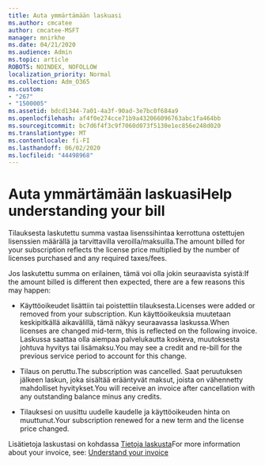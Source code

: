 ```yaml
---
title: Auta ymmärtämään laskuasi
ms.author: cmcatee
author: cmcatee-MSFT
manager: mnirkhe
ms.date: 04/21/2020
ms.audience: Admin
ms.topic: article
ROBOTS: NOINDEX, NOFOLLOW
localization_priority: Normal
ms.collection: Adm_O365
ms.custom:
- "267"
- "1500005"
ms.assetid: bdcd1344-7a01-4a3f-90ad-3e7bc0f684a9
ms.openlocfilehash: af4f0e274cce71b9a432066096763abc1fa464bb
ms.sourcegitcommit: bc7d6f4f3c9f7060d073f5130e1ec856e248d020
ms.translationtype: MT
ms.contentlocale: fi-FI
ms.lasthandoff: 06/02/2020
ms.locfileid: "44498968"
---
```

# <a name="help-understanding-your-bill"></a><span data-ttu-id="09b38-102">Auta ymmärtämään laskuasi</span><span class="sxs-lookup"><span data-stu-id="09b38-102">Help understanding your bill</span></span>

<span data-ttu-id="09b38-103">Tilauksesta laskutettu summa vastaa lisenssihintaa kerrottuna ostettujen lisenssien määrällä ja tarvittavilla veroilla/maksuilla.</span><span class="sxs-lookup"><span data-stu-id="09b38-103">The amount billed for your subscription reflects the license price multiplied by the number of licenses purchased and any required taxes/fees.</span></span>
  
<span data-ttu-id="09b38-104">Jos laskutettu summa on erilainen, tämä voi olla jokin seuraavista syistä:</span><span class="sxs-lookup"><span data-stu-id="09b38-104">If the amount billed is different then expected, there are a few reasons this may happen:</span></span>
  
- <span data-ttu-id="09b38-105">Käyttöoikeudet lisättiin tai poistettiin tilauksesta.</span><span class="sxs-lookup"><span data-stu-id="09b38-105">Licenses were added or removed from your subscription.</span></span> <span data-ttu-id="09b38-106">Kun käyttöoikeuksia muutetaan keskipitkällä aikavälillä, tämä näkyy seuraavassa laskussa.</span><span class="sxs-lookup"><span data-stu-id="09b38-106">When licenses are changed mid-term, this is reflected on the following invoice.</span></span> <span data-ttu-id="09b38-107">Laskussa saattaa olla aiempaa palvelukautta koskeva, muutoksesta johtuva hyvitys tai lisämaksu.</span><span class="sxs-lookup"><span data-stu-id="09b38-107">You may see a credit and re-bill for the previous service period to account for this change.</span></span>

- <span data-ttu-id="09b38-108">Tilaus on peruttu.</span><span class="sxs-lookup"><span data-stu-id="09b38-108">The subscription was cancelled.</span></span> <span data-ttu-id="09b38-109">Saat peruutuksen jälkeen laskun, joka sisältää erääntyvät maksut, joista on vähennetty mahdolliset hyvitykset.</span><span class="sxs-lookup"><span data-stu-id="09b38-109">You will receive an invoice after cancellation with any outstanding balance minus any credits.</span></span>

- <span data-ttu-id="09b38-110">Tilauksesi on uusittu uudelle kaudelle ja käyttöoikeuden hinta on muuttunut.</span><span class="sxs-lookup"><span data-stu-id="09b38-110">Your subscription renewed for a new term and the license price changed.</span></span>

<span data-ttu-id="09b38-111">Lisätietoja laskustasi on kohdassa [Tietoja laskusta](https://docs.microsoft.com/microsoft-365/commerce/billing-and-payments/understand-your-invoice2)</span><span class="sxs-lookup"><span data-stu-id="09b38-111">For more information about your invoice, see: [Understand your invoice](https://docs.microsoft.com/microsoft-365/commerce/billing-and-payments/understand-your-invoice2)</span></span>